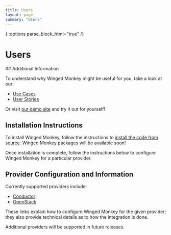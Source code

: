 ```yaml
---
title: Users
layout: page
summary: "Users"
---
```

{::options parse_block_html="true" /}

Users
==========

<div class="section-grouping">
## Additional Information

To understand why Winged Monkey might be useful for you, take a look at our:

  * [Use Cases](https://github.com/wingedmonkey/documents/wiki/Winged-Monkey-Examples-of-Usage)
  * [User Stories](https://github.com/wingedmonkey/documents/wiki/Winged-Monkey-User-Stories)

Or visit [our demo site](http://demo.wingedmonkey.org) and try it out for yourself!

## Installation Instructions

To install Winged Monkey, follow the instructions to  <a href="https://github.com/wingedmonkey/documents/wiki/Source-Install">install the code from source</a>.  Winged Monkey packages will be available soon!

Once installation is complete, follow the instructions below to configure Winged Monkey for a particular provider.

## Provider Configuration and Information

Currently supported providers include:

  * [Conductor](https://github.com/wingedmonkey/documents/wiki/conductor)
  * [OpenStack](https://github.com/wingedmonkey/documents/wiki/openstack)

These links explain how to configure Winged Monkey for the given provider; they also provide technical details as to how the integration is done.

Additional providers will be supported in future releases.

</div>


